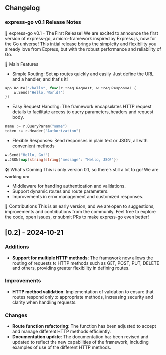 ## Changelog

### express-go v0.1 Release Notes
🚀 express-go v0.1 - The First Release!
We are excited to announce the first version of express-go, a micro-framework inspired by Express.js, now for the Go universe! This initial release brings the simplicity and flexibility you already love from Express, but with the robust performance and reliability of Go.

🎯 Main Features
* Simple Routing: Set up routes quickly and easily. Just define the URL and a handler, and that's it!

```go
app.Route("/hello", func(r *req.Request, w *req.Response) {
    w.Send("Hello, World!")
})
```

* Easy Request Handling: The framework encapsulates HTTP request details to facilitate access to query parameters, headers and request body.
```go
name := r.QueryParam("name")
token := r.Header("Authorization")
```

* Flexible Responses: Send responses in plain text or JSON, all with convenient methods.
```go 
w.Send("Hello, Go!")
w.JSON(map[string]string{"message": "Hello, JSON"})
```

🛠️ What's Coming
This is only version 0.1, so there's still a lot to go! We are working on:

* Middleware for handling authentication and validations.
* Support dynamic routes and route parameters.
* Improvements in error management and customized responses.

📝 Contributions
This is an early version, and we are open to suggestions, improvements and contributions from the community. Feel free to explore the code, open issues, or submit PRs to make express-go even better!

## [0.2] - 2024-10-21

### Additions
- **Support for multiple HTTP methods**: The framework now allows the routing of requests to HTTP methods such as GET, POST, PUT, DELETE and others, providing greater flexibility in defining routes.

### Improvements
- **HTTP method validation**: Implementation of validation to ensure that routes respond only to appropriate methods, increasing security and clarity when handling requests.

### Changes
- **Route function refactoring**: The function has been adjusted to accept and manage different HTTP methods efficiently.
- **Documentation update**: The documentation has been revised and updated to reflect the new capabilities of the framework, including examples of use of the different HTTP methods.